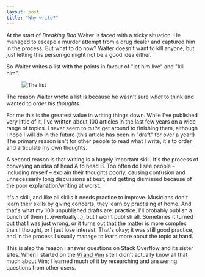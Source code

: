 ```yaml
---
layout: post
title: "Why write?"
---
```


At the start of *Breaking Bad* Walter is faced with a tricky situation. He
managed to escape a murder attempt from a drug dealer and captured him in the
process. But what to do now? Walter doesn't want to kill anyone, but just
letting this person go might not be a good idea either.

So Walter writes a list with the points in favour of "let him live" and "kill
him".

<figure><img alt="The list" src="{% base64 ./_images/writing.jpeg %}"></figure>

The reason Walter wrote a list is because he wasn't sure *what* to think and
wanted to *order his thoughts*.

For me this is the greatest value in writing things down. While I've
published very little of it, I've written about 100 articles in the last few
years on a wide range of topics. I never seem to *quite* get around to finishing
them, although I hope I will do in the future (this article has been in "draft"
for over a year!) The primary reason isn't for other people to read what I
write, it's to order and articulate my own thoughts.

A second reason is that writing is a hugely important skill. It's the process of
conveying an idea of head A to head B. Too often do I see people – including
myself – explain their thoughts poorly, causing confusion and unnecessarily long
discussions at best, and getting dismissed because of the poor
explanation/writing at worst.

It's a skill, and like all skills it needs practice to improve. Musicians don't
learn their skills by giving concerts, they learn by practising at home. And
that's what my 100 unpublished drafts are: practice. I'll probably publish a
bunch of them (...eventually...), but I won't publish all. Sometimes it turned
out that I was just wrong, or it turns out that the matter is more complex than
I thought, or I just lose interest. That's okay; it was still good practice, and
in the process I usually manage to learn more about the topic at hand.

This is also the reason I answer questions on Stack Overflow and its sister
sites. When I started on the [Vi and
Vim](https://vi.stackexchange.com/users/51/carpetsmoker) site I didn't actually
know all that much about Vim; I learned much of it by researching and answering
questions from other users.
